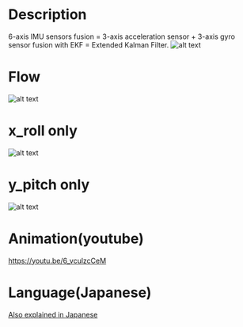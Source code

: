# Description
6-axis IMU sensors fusion = 3-axis acceleration sensor + 3-axis gyro sensor fusion with EKF = Extended Kalman Filter.
![alt text](https://github.com/soarbear/imu_ekf/blob/master/img/kalman_filter_principle_n.jpg)

# Flow
![alt text](https://github.com/soarbear/imu_ekf/blob/master/img/Extended_Kalman_Filter_Flowchart_2.jpg)

# x_roll only
![alt text](https://github.com/soarbear/imu_ekf/blob/master/img/imu_by_ekf_x_roll.gif)

# y_pitch only
![alt text](https://github.com/soarbear/imu_ekf/blob/master/img/imu_by_ekf_y_pitch.gif)

# Animation(youtube)
https://youtu.be/6_vculzcCeM

# Language(Japanese)
<a href="https://memo.soarcloud.com/6%e8%bb%b8imu%ef%bd%9e%e6%8b%a1%e5%bc%b5%e3%82%ab%e3%83%ab%e3%83%9e%e3%83%b3%e3%83%95%e3%82%a3%e3%83%ab%e3%82%bf/">Also explained in Japanese</a>
